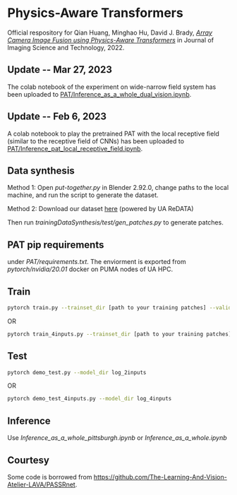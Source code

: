 # Physics-Aware Transformers
Official respository for Qian Huang,  Minghao Hu,  David J. Brady,  [*Array Camera Image Fusion using Physics-Aware Transformers*](https://doi.org/10.2352/J.ImagingSci.Technol.2022.66.6.060401) in Journal of Imaging Science and Technology, 2022.

## Update -- Mar 27, 2023
The colab notebook of the experiment on wide-narrow field system has been uploaded to [PAT/Inference_as_a_whole_dual_vision.ipynb](PAT/Inference_as_a_whole_dual_vision.ipynb).

## Update -- Feb 6, 2023
A colab notebook to play the pretrained PAT with the local receptive field (similar to the receptive field of CNNs) has been uploaded to [PAT/Inference_pat_local_receptive_field.ipynb](PAT/Inference_pat_local_receptive_field.ipynb).

## Data synthesis
Method 1: Open *put-together.py* in Blender 2.92.0, change paths to the local machine, and run the script to generate the dataset.

Method 2: Download our dataset [here](https://doi.org/10.25422/azu.data.20217140) (powered by UA ReDATA)

Then run *trainingDataSynthesis/test/gen_patches.py* to generate patches.

## PAT pip requirements
under *PAT/requirements.txt*. The enviorment is exported from *pytorch/nvidia/20.01* docker on PUMA nodes of UA HPC.

## Train

```bash
pytorch train.py --trainset_dir [path to your training patches] --validset_dir [path to your validation patches]
```
OR
```bash
pytorch train_4inputs.py --trainset_dir [path to your training patches] --validset_dir [path to your validation patches]
```

## Test

```bash
pytorch demo_test.py --model_dir log_2inputs
```
OR
```bash
pytorch demo_test_4inputs.py --model_dir log_4inputs
```

## Inference

Use *Inference_as_a_whole_pittsburgh.ipynb* or *Inference_as_a_whole.ipynb*

## Courtesy
Some code is borrowed from https://github.com/The-Learning-And-Vision-Atelier-LAVA/PASSRnet.
